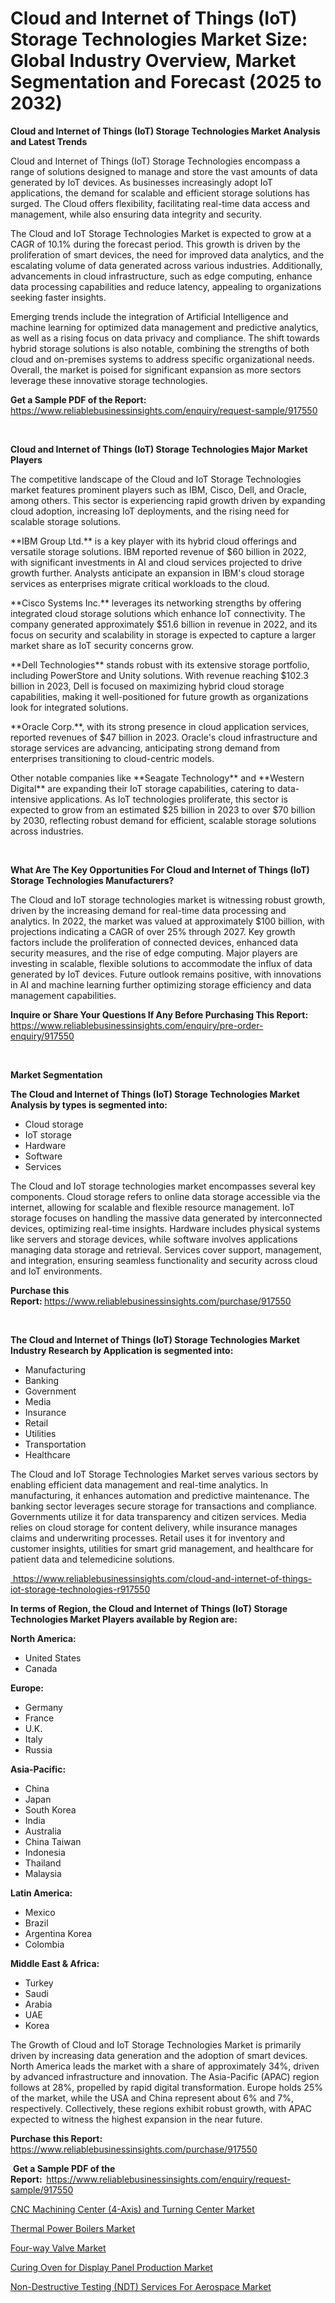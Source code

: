 <p><h1>Cloud and Internet of Things (IoT) Storage Technologies Market Size: Global Industry Overview, Market Segmentation and Forecast (2025 to 2032)</h1></p><p><strong>Cloud and Internet of Things (IoT) Storage Technologies Market Analysis and Latest Trends</strong></p>
<p><p>Cloud and Internet of Things (IoT) Storage Technologies encompass a range of solutions designed to manage and store the vast amounts of data generated by IoT devices. As businesses increasingly adopt IoT applications, the demand for scalable and efficient storage solutions has surged. The Cloud offers flexibility, facilitating real-time data access and management, while also ensuring data integrity and security.</p><p>The Cloud and IoT Storage Technologies Market is expected to grow at a CAGR of 10.1% during the forecast period. This growth is driven by the proliferation of smart devices, the need for improved data analytics, and the escalating volume of data generated across various industries. Additionally, advancements in cloud infrastructure, such as edge computing, enhance data processing capabilities and reduce latency, appealing to organizations seeking faster insights.</p><p>Emerging trends include the integration of Artificial Intelligence and machine learning for optimized data management and predictive analytics, as well as a rising focus on data privacy and compliance. The shift towards hybrid storage solutions is also notable, combining the strengths of both cloud and on-premises systems to address specific organizational needs. Overall, the market is poised for significant expansion as more sectors leverage these innovative storage technologies.</p></p>
<p><strong>Get a Sample PDF of the Report:&nbsp;</strong> <a href="https://www.reliablebusinessinsights.com/enquiry/request-sample/917550?utm_campaign=96&utm_medium=2&utm_source=Github&utm_content=ia&utm_term=23022025&utm_id=cloud-and-internet-of-things-iot-storage-technologies">https://www.reliablebusinessinsights.com/enquiry/request-sample/917550</a></p>
<p>&nbsp;</p>
<p><strong>Cloud and Internet of Things (IoT) Storage Technologies Major Market Players</strong></p>
<p><p>The competitive landscape of the Cloud and IoT Storage Technologies market features prominent players such as IBM, Cisco, Dell, and Oracle, among others. This sector is experiencing rapid growth driven by expanding cloud adoption, increasing IoT deployments, and the rising need for scalable storage solutions.</p><p>**IBM Group Ltd.** is a key player with its hybrid cloud offerings and versatile storage solutions. IBM reported revenue of $60 billion in 2022, with significant investments in AI and cloud services projected to drive growth further. Analysts anticipate an expansion in IBM's cloud storage services as enterprises migrate critical workloads to the cloud.</p><p>**Cisco Systems Inc.** leverages its networking strengths by offering integrated cloud storage solutions which enhance IoT connectivity. The company generated approximately $51.6 billion in revenue in 2022, and its focus on security and scalability in storage is expected to capture a larger market share as IoT security concerns grow.</p><p>**Dell Technologies** stands robust with its extensive storage portfolio, including PowerStore and Unity solutions. With revenue reaching $102.3 billion in 2023, Dell is focused on maximizing hybrid cloud storage capabilities, making it well-positioned for future growth as organizations look for integrated solutions.</p><p>**Oracle Corp.**, with its strong presence in cloud application services, reported revenues of $47 billion in 2023. Oracle's cloud infrastructure and storage services are advancing, anticipating strong demand from enterprises transitioning to cloud-centric models.</p><p>Other notable companies like **Seagate Technology** and **Western Digital** are expanding their IoT storage capabilities, catering to data-intensive applications. As IoT technologies proliferate, this sector is expected to grow from an estimated $25 billion in 2023 to over $70 billion by 2030, reflecting robust demand for efficient, scalable storage solutions across industries.</p></p>
<p>&nbsp;</p>
<p><strong>What Are The Key Opportunities For Cloud and Internet of Things (IoT) Storage Technologies Manufacturers?</strong></p>
<p><p>The Cloud and IoT storage technologies market is witnessing robust growth, driven by the increasing demand for real-time data processing and analytics. In 2022, the market was valued at approximately $100 billion, with projections indicating a CAGR of over 25% through 2027. Key growth factors include the proliferation of connected devices, enhanced data security measures, and the rise of edge computing. Major players are investing in scalable, flexible solutions to accommodate the influx of data generated by IoT devices. Future outlook remains positive, with innovations in AI and machine learning further optimizing storage efficiency and data management capabilities.</p></p>
<p><strong>Inquire or Share Your Questions If Any Before Purchasing This Report:</strong> <a href="https://www.reliablebusinessinsights.com/enquiry/pre-order-enquiry/917550?utm_campaign=96&utm_medium=2&utm_source=Github&utm_content=ia&utm_term=23022025&utm_id=cloud-and-internet-of-things-iot-storage-technologies">https://www.reliablebusinessinsights.com/enquiry/pre-order-enquiry/917550</a></p>
<p>&nbsp;</p>
<p><strong>Market Segmentation</strong></p>
<p><strong>The Cloud and Internet of Things (IoT) Storage Technologies Market Analysis by types is segmented into:</strong></p>
<p><ul><li>Cloud storage</li><li>IoT storage</li><li>Hardware</li><li>Software</li><li>Services</li></ul></p>
<p><p>The Cloud and IoT storage technologies market encompasses several key components. Cloud storage refers to online data storage accessible via the internet, allowing for scalable and flexible resource management. IoT storage focuses on handling the massive data generated by interconnected devices, optimizing real-time insights. Hardware includes physical systems like servers and storage devices, while software involves applications managing data storage and retrieval. Services cover support, management, and integration, ensuring seamless functionality and security across cloud and IoT environments.</p></p>
<p><strong>Purchase this Report:&nbsp;</strong><a href="https://www.reliablebusinessinsights.com/purchase/917550?utm_campaign=96&utm_medium=2&utm_source=Github&utm_content=ia&utm_term=23022025&utm_id=cloud-and-internet-of-things-iot-storage-technologies">https://www.reliablebusinessinsights.com/purchase/917550</a></p>
<p>&nbsp;</p>
<p><strong>The Cloud and Internet of Things (IoT) Storage Technologies Market Industry Research by Application is segmented into:</strong></p>
<p><ul><li>Manufacturing</li><li>Banking</li><li>Government</li><li>Media</li><li>Insurance</li><li>Retail</li><li>Utilities</li><li>Transportation</li><li>Healthcare</li></ul></p>
<p><p>The Cloud and IoT Storage Technologies Market serves various sectors by enabling efficient data management and real-time analytics. In manufacturing, it enhances automation and predictive maintenance. The banking sector leverages secure storage for transactions and compliance. Governments utilize it for data transparency and citizen services. Media relies on cloud storage for content delivery, while insurance manages claims and underwriting processes. Retail uses it for inventory and customer insights, utilities for smart grid management, and healthcare for patient data and telemedicine solutions.</p></p>
<p><a href="https://www.reliablebusinessinsights.com/cloud-and-internet-of-things-iot-storage-technologies-r917550?utm_campaign=96&utm_medium=2&utm_source=Github&utm_content=ia&utm_term=23022025&utm_id=cloud-and-internet-of-things-iot-storage-technologies">&nbsp;https://www.reliablebusinessinsights.com/cloud-and-internet-of-things-iot-storage-technologies-r917550</a></p>
<p><strong>In terms of Region, the Cloud and Internet of Things (IoT) Storage Technologies Market Players available by Region are:</strong></p>
<p>
    <p> <strong> North America: </strong>
        <ul>
            <li>United States</li>
            <li>Canada</li>
        </ul>
        </p> 
    <p> <strong> Europe: </strong>
        <ul>
            <li>Germany</li>
            <li>France</li>
            <li>U.K.</li>
            <li>Italy</li>
            <li>Russia</li>
        </ul>
        </p> 
    <p> <strong> Asia-Pacific: </strong>
        <ul>
            <li>China</li>
            <li>Japan</li>
            <li>South Korea</li>
            <li>India</li>
            <li>Australia</li>
            <li>China Taiwan</li>
            <li>Indonesia</li>
            <li>Thailand</li>
            <li>Malaysia</li>
        </ul>
        </p> 
    <p> <strong> Latin America: </strong>
        <ul>
            <li>Mexico</li>
            <li>Brazil</li>
            <li>Argentina Korea</li>
            <li>Colombia</li>
        </ul>
        </p> 
    <p> <strong> Middle East & Africa: </strong>
        <ul>
            <li>Turkey</li>
            <li>Saudi</li>
            <li>Arabia</li>
            <li>UAE</li>
            <li>Korea</li>
        </ul>
    </p>
    </p>
<p><p>The Growth of Cloud and IoT Storage Technologies Market is primarily driven by increasing data generation and the adoption of smart devices. North America leads the market with a share of approximately 34%, driven by advanced infrastructure and innovation. The Asia-Pacific (APAC) region follows at 28%, propelled by rapid digital transformation. Europe holds 25% of the market, while the USA and China represent about 6% and 7%, respectively. Collectively, these regions exhibit robust growth, with APAC expected to witness the highest expansion in the near future.</p></p>
<p><strong>Purchase this Report: </strong><a href="https://www.reliablebusinessinsights.com/purchase/917550?utm_campaign=96&utm_medium=2&utm_source=Github&utm_content=ia&utm_term=23022025&utm_id=cloud-and-internet-of-things-iot-storage-technologies">https://www.reliablebusinessinsights.com/purchase/917550</a></p>
<p>&nbsp;<strong>Get a Sample PDF of the Report:&nbsp;&nbsp;</strong><a href="https://www.reliablebusinessinsights.com/enquiry/request-sample/917550?utm_campaign=96&utm_medium=2&utm_source=Github&utm_content=ia&utm_term=23022025&utm_id=cloud-and-internet-of-things-iot-storage-technologies">https://www.reliablebusinessinsights.com/enquiry/request-sample/917550</a></p>
<p><strong></strong></p>
<p><p><a href="https://github.com/porstheftyux/Market-Research-Report-List-1/blob/main/cnc-machining-center-4-axis-and-turning-center-market.md?utm_campaign=96&utm_medium=2&utm_source=Github&utm_content=ia&utm_term=23022025&utm_id=cloud-and-internet-of-things-iot-storage-technologies">CNC Machining Center (4-Axis) and Turning Center Market</a></p><p><a href="https://github.com/rigelciara0p/Market-Research-Report-List-1/blob/main/thermal-power-boilers-market.md?utm_campaign=96&utm_medium=2&utm_source=Github&utm_content=ia&utm_term=23022025&utm_id=cloud-and-internet-of-things-iot-storage-technologies">Thermal Power Boilers Market</a></p><p><a href="https://github.com/jamesgomez337/Market-Research-Report-List-1/blob/main/four-way-valve-market.md?utm_campaign=96&utm_medium=2&utm_source=Github&utm_content=ia&utm_term=23022025&utm_id=cloud-and-internet-of-things-iot-storage-technologies">Four-way Valve Market</a></p><p><a href="https://github.com/tiagoamicijo/Market-Research-Report-List-1/blob/main/curing-oven-for-display-panel-production-market.md?utm_campaign=96&utm_medium=2&utm_source=Github&utm_content=ia&utm_term=23022025&utm_id=cloud-and-internet-of-things-iot-storage-technologies">Curing Oven for Display Panel Production Market</a></p><p><a href="https://github.com/samesdufloiw/Market-Research-Report-List-1/blob/main/non-destructive-testing-ndt-services-for-aerospace-market.md?utm_campaign=96&utm_medium=2&utm_source=Github&utm_content=ia&utm_term=23022025&utm_id=cloud-and-internet-of-things-iot-storage-technologies">Non-Destructive Testing (NDT) Services For Aerospace Market</a></p></p>
